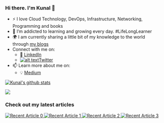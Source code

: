 <!--
**Kunal-Shah107/Kunal-Shah107** is a ✨ _special_ ✨ repository because its `README.md` (this file) appears on your GitHub profile.

<!-- Please don't remove this: Grab your social icons from https://github.com/carlsednaoui/gitsocial -->

[1.2]: http://i.imgur.com/wWzX9uB.png (twitter icon without padding)
[1]: [Twitter](https://twitter.com/TheRawKnightt)

### Hi there. I'm Kunal 👋

- :zap: I love Cloud Technology, DevOps, Infrastructure, Networking, Programming and books
- 🌱 I’m addicted to learning and growing every day. #LifeLongLearner
- :earth_africa: I am currently sharing a little bit of my knowledge to the world through [my blogs](https://medium.com/@therawknightt)
- Connect with me on:
  - :office: [LinkedIn](https://www.linkedin.com/in/kunal-shah07)
  - [![alt text][1.2]][1][Twitter](https://twitter.com/TheRawKnightt)
- 📫 Learn more about me on:  
  - :bulb: [Medium](https://medium.com/@therawknightt)

[![Kunal's github stats](https://github-readme-stats.vercel.app/api?username=Kunal-Shah107&count_private=true&show_icons=true&theme=dracula&hide_rank=false)](https://github.com/anuraghazra/github-readme-stats)

![](https://github-profile-summary-cards.vercel.app/api/cards/profile-details?username=Kunal-Shah107&theme=dracula)

### Check out my latest articles
<a target="_blank" href="https://github-readme-medium-recent-article.vercel.app/medium/@therawknightt/0"><img src="https://github-readme-medium-recent-article.vercel.app/medium/@therawknightt/0" alt="Recent Article 0"> 
 <a target="_blank" href="https://github-readme-medium-recent-article.vercel.app/medium/@therawknightt/1"><img src="https://github-readme-medium-recent-article.vercel.app/medium/@therawknightt/1" alt="Recent Article 1">
 <a target="_blank" href="https://github-readme-medium-recent-article.vercel.app/medium/@therawknightt/2"><img src="https://github-readme-medium-recent-article.vercel.app/medium/@therawknightt/2" alt="Recent Article 2">
 <a target="_blank" href="https://github-readme-medium-recent-article.vercel.app/medium/@therawknightt/3"><img src="https://github-readme-medium-recent-article.vercel.app/medium/@therawknightt/3" alt="Recent Article 3">
